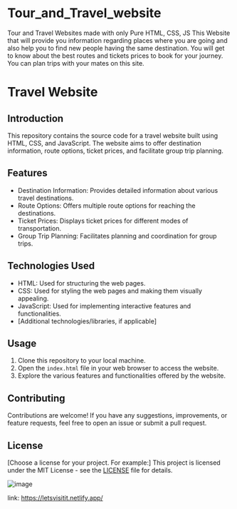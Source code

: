 # Tour_and_Travel_website
Tour and Travel Websites made with only Pure HTML, CSS, JS 
This Website that will provide you information regarding places where you are going and also help you to find new people having the same destination. 
You will get to know about the best routes and tickets prices to book for your journey. 
You can plan trips with your mates on this site. 


# Travel Website

## Introduction
This repository contains the source code for a travel website built using HTML, CSS, and JavaScript. The website aims to offer destination information, route options, ticket prices, and facilitate group trip planning.

## Features
- Destination Information: Provides detailed information about various travel destinations.
- Route Options: Offers multiple route options for reaching the destinations.
- Ticket Prices: Displays ticket prices for different modes of transportation.
- Group Trip Planning: Facilitates planning and coordination for group trips.

## Technologies Used
- HTML: Used for structuring the web pages.
- CSS: Used for styling the web pages and making them visually appealing.
- JavaScript: Used for implementing interactive features and functionalities.
- [Additional technologies/libraries, if applicable]

## Usage
1. Clone this repository to your local machine.
2. Open the `index.html` file in your web browser to access the website.
3. Explore the various features and functionalities offered by the website.

## Contributing
Contributions are welcome! If you have any suggestions, improvements, or feature requests, feel free to open an issue or submit a pull request.

## License
[Choose a license for your project. For example:]
This project is licensed under the MIT License - see the [LICENSE](LICENSE) file for details.

![image](https://github.com/Siddhiksha123/Tour_and_Travel_website-main/assets/93310417/a6b37188-9098-4d3d-b942-e28bb32c02b5)


link:  https://letsvisitit.netlify.app/







